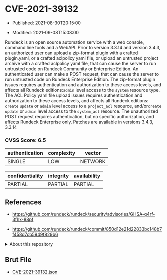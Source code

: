 # CVE-2021-39132

- Published: 2021-08-30T20:15:00

- Modified: 2021-09-08T15:08:00

Rundeck is an open source automation service with a web console, command line tools and a WebAPI. Prior to version 3.3.14 and version 3.4.3, an authorized user can upload a zip-format plugin with a crafted plugin.yaml, or a crafted aclpolicy yaml file, or upload an untrusted project archive with a crafted aclpolicy yaml file, that can cause the server to run untrusted code on Rundeck Community or Enterprise Edition. An authenticated user can make a POST request, that can cause the server to run untrusted code on Rundeck Enterprise Edition. The zip-format plugin issues requires authentication and authorization to these access levels, and affects all Rundeck editions:`admin` level access to the `system` resource type. The ACL Policy yaml file upload issues requires authentication and authorization to these access levels, and affects all Rundeck editions: `create` `update` or `admin` level access to a `project_acl` resource, and/or`create` `update` or `admin` level access to the `system_acl` resource. The unauthorized POST request requires authentication, but no specific authorization, and affects Rundeck Enterprise only. Patches are available in versions 3.4.3, 3.3.14

### CVSS Score: **6.5**

| authentication | complexity | vector |
| --- | --- | --- |
| SINGLE | LOW | NETWORK |

| confidentiality | integrity | availability |
| --- | --- | --- |
| PARTIAL | PARTIAL | PARTIAL |

## References

* https://github.com/rundeck/rundeck/security/advisories/GHSA-q4rf-3fhx-88pf

* https://github.com/rundeck/rundeck/commit/850d12e21d22833bc148b7f458d7cb5949f829b6

<details>
<summary>About this repository</summary> 

  This repository is part of the project [Live Hack CVE](https://github.com/Live-Hack-CVE). Main website can be found [www.live-hack.org](https://www.live-hack.org) 
  
  Made by [Sn0wAlice](https://github.com/Sn0wAlice) for the people that care about security and need to have a feed of the latest CVEs. Hope you enjoy it, don't forget to star the repo and follow me on [Twitter](https://twitter.com/Sn0wAlice) and [Github](https://github.com/Sn0wAlice). And that is my [personnal website](https://www.alice-snow.me/)

  - [Home Page](https://github.com/Live-Hack-CVE)
  - [Framework](https://github.com/Live-Hack-CVE/cve-framework)
  - [CVE database](https://github.com/Live-Hack-CVE/full_database)
  - [Changelog](https://github.com/Live-Hack-CVE/Changelog)
</details>

## Brut File

* [CVE-2021-39132.json](https://raw.githubusercontent.com/Live-Hack-CVE/full_database/main/cves/2021/CVE-2021-39132.json)

